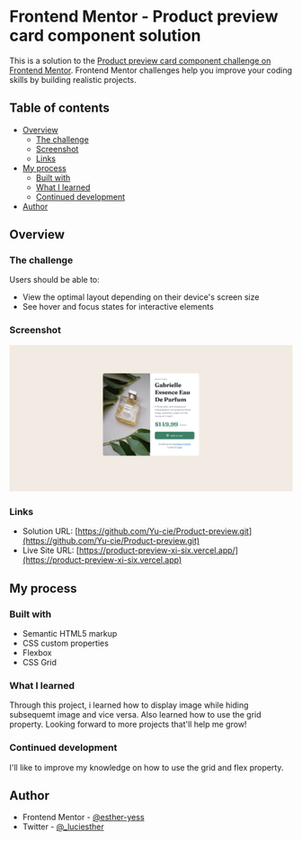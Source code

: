 # Frontend Mentor - Product preview card component solution

This is a solution to the [Product preview card component challenge on Frontend Mentor](https://www.frontendmentor.io/challenges/product-preview-card-component-GO7UmttRfa). Frontend Mentor challenges help you improve your coding skills by building realistic projects. 

## Table of contents

- [Overview](#overview)
  - [The challenge](#the-challenge)
  - [Screenshot](#screenshot)
  - [Links](#links)
- [My process](#my-process)
  - [Built with](#built-with)
  - [What I learned](#what-i-learned)
  - [Continued development](#continued-development)
- [Author](#author)


## Overview

### The challenge

Users should be able to:

- View the optimal layout depending on their device's screen size
- See hover and focus states for interactive elements

### Screenshot

![View screenshot here](./design/desktop-design.png)

### Links

- Solution URL: [https://github.com/Yu-cie/Product-preview.git](https://github.com/Yu-cie/Product-preview.git)
- Live Site URL: [https://product-preview-xi-six.vercel.app/](https://product-preview-xi-six.vercel.app)

## My process

### Built with

- Semantic HTML5 markup
- CSS custom properties
- Flexbox
- CSS Grid

### What I learned

Through this project, i learned how to display image while hiding subsequemt image and vice versa. Also learned how to use the grid property. Looking forward to more projects that'll help me grow!

### Continued development

I'll like to improve my knowledge on how to use the grid and flex property.

## Author

- Frontend Mentor - [@esther-yess](https://www.frontendmentor.io/profile/yu-cie)
- Twitter - [@_luciesther](https://www.twitter.com/_luciesther)

